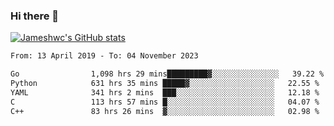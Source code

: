 ### Hi there 👋

[![Jameshwc's GitHub stats](https://github-readme-stats.vercel.app/api?username=jameshwc)](https://github.com/anuraghazra/github-readme-stats)

<!--START_SECTION:waka-->

```txt
From: 13 April 2019 - To: 04 November 2023

Go                1,098 hrs 29 mins█████████▓░░░░░░░░░░░░░░░   39.22 %
Python            631 hrs 35 mins █████▓░░░░░░░░░░░░░░░░░░░   22.55 %
YAML              341 hrs 2 mins  ███░░░░░░░░░░░░░░░░░░░░░░   12.18 %
C                 113 hrs 57 mins █░░░░░░░░░░░░░░░░░░░░░░░░   04.07 %
C++               83 hrs 26 mins  ▓░░░░░░░░░░░░░░░░░░░░░░░░   02.98 %
```

<!--END_SECTION:waka-->